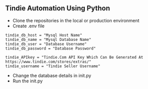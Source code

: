 ## Tindie Automation Using Python 

* Clone the repositories in the local or production environment
* Create .env file 
```
tindie_db_host = "Mysql Host Name"
tindie_db_name = "Mysql Database Name" 
tindie_db_user = "Database Username"
tindie_db_password = "Database Password"

tindie_APIkey = "Tindie.Com API Key Which Can Be Generated At https://www.tindie.com/stores/extras/"
tindie_username = "Tindie Seller Username"
```

* Change the database details in init.py
* Run the init.py
